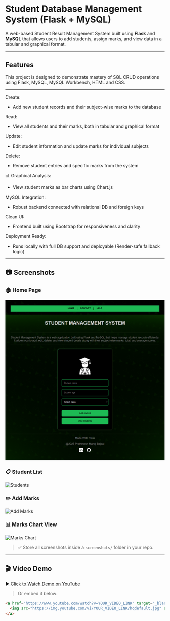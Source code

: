 

# Student Database Management System (Flask + MySQL)

A web-based Student Result Management System built using **Flask** and **MySQL** that allows users to add students, assign marks, and view data in a tabular and graphical format.

---

## Features

This project is designed to demonstrate mastery of SQL CRUD operations using Flask, MySQL, MySQL Workbench, HTML and CSS.

---

Create:
 - Add new student records and their subject-wise marks to the database

Read:
  - View all students and their marks, both in tabular and graphical format

Update:
  - Edit student information and update marks for individual subjects

Delete:
  - Remove student entries and specific marks from the system

📊 Graphical Analysis:
  - View student marks as bar charts using Chart.js

MySQL Integration:
  - Robust backend connected with relational DB and foreign keys

Clean UI:
  - Frontend built using Bootstrap for responsiveness and clarity

Deployment Ready:
  - Runs locally with full DB support and deployable (Render-safe fallback logic)



---

## 📷 Screenshots

### 🏠 Home Page
![Home Page](static/stdb_ss_1.PNG)

### 📋 Student List
![Students](screenshots/students.png)

### ✏️ Add Marks
![Add Marks](screenshots/add_marks.png)

### 📊 Marks Chart View
![Marks Chart](screenshots/marks_chart.png)

> ✅ Store all screenshots inside a `screenshots/` folder in your repo.

---

## 🎬 Video Demo

[▶️ Click to Watch Demo on YouTube](https://www.youtube.com/watch?v=YOUR_VIDEO_LINK)

> Or embed it below:

```html
<a href="https://www.youtube.com/watch?v=YOUR_VIDEO_LINK" target="_blank">
  <img src="https://img.youtube.com/vi/YOUR_VIDEO_LINK/hqdefault.jpg" alt="Watch the demo" width="500">
</a>
```
